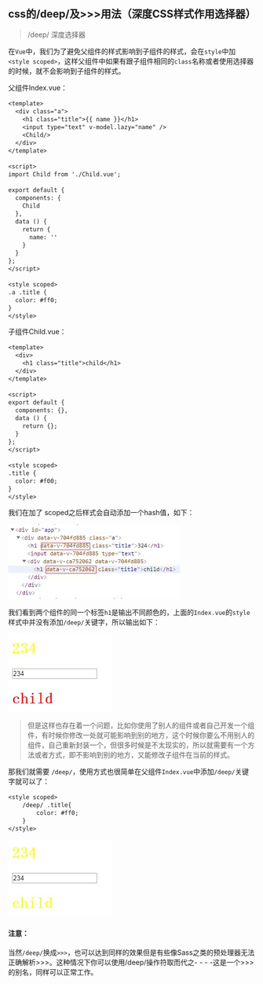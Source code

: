 ## css的/deep/及>>>用法（深度CSS样式作用选择器）

> /deep/ 深度选择器

在`Vue`中，我们为了避免父组件的样式影响到子组件的样式，会在`style`中加`<style scoped>`，这样父组件中如果有跟子组件相同的`class`名称或者使用选择器的时候，就不会影响到子组件的样式。

父组件Index.vue：

```
<template>
  <div class="a">
    <h1 class="title">{{ name }}</h1>
    <input type="text" v-model.lazy="name" />
    <Child/>
  </div>
</template>

<script>
import Child from './Child.vue';

export default {
  components: {
    Child
  },
  data () {
    return {
      name: ''
    }
  }
};
</script>

<style scoped>
.a .title {
  color: #ff0;
}
</style>

```

子组件Child.vue：

```
<template>
  <div>
    <h1 class="title">child</h1>
  </div>
</template>

<script>
export default {
  components: {},
  data () {
    return {};
  }
};
</script>

<style scoped>
.title {
  color: #f00;
}
</style>

```

我们在加了 scoped之后样式会自动添加一个hash值，如下：

![image](https://github.com/zhangh-design/vue-examples/blob/master/vue%E6%8A%80%E6%9C%AF%E5%88%86%E4%BA%AB-%E4%BD%A0%E5%8F%AF%E8%83%BD%E4%B8%8D%E7%9F%A5%E9%81%93%E7%9A%84%E7%A7%98%E5%AF%86/04%20%E6%B7%B1%E5%BA%A6CSS%E6%A0%B7%E5%BC%8F%E4%BD%9C%E7%94%A8%E9%80%89%E6%8B%A9%E5%99%A8/3.jpg)

我们看到两个组件的同一个标签`h1`是输出不同颜色的，上面的`Index.vue`的`style`样式中并没有添加`/deep/`关键字，所以输出如下：

![image](https://github.com/zhangh-design/vue-examples/blob/master/vue%E6%8A%80%E6%9C%AF%E5%88%86%E4%BA%AB-%E4%BD%A0%E5%8F%AF%E8%83%BD%E4%B8%8D%E7%9F%A5%E9%81%93%E7%9A%84%E7%A7%98%E5%AF%86/04%20%E6%B7%B1%E5%BA%A6CSS%E6%A0%B7%E5%BC%8F%E4%BD%9C%E7%94%A8%E9%80%89%E6%8B%A9%E5%99%A8/1.jpg)



> 但是这样也存在着一个问题，比如你使用了别人的组件或者自己开发一个组件，有时候你修改一处就可能影响到别的地方，这个时候你要么不用别人的组件，自己重新封装一个，但很多时候是不太现实的，所以就需要有一个方法或者方式，即不影响到别的地方，又能修改子组件在当前的样式。


那我们就需要 `/deep/`，使用方式也很简单在父组件`Index.vue`中添加`/deep/`关键字就可以了：

```
<style scoped>
    /deep/ .title{
        color: #ff0;
    }
</style>
```

![image](https://github.com/zhangh-design/vue-examples/blob/master/vue%E6%8A%80%E6%9C%AF%E5%88%86%E4%BA%AB-%E4%BD%A0%E5%8F%AF%E8%83%BD%E4%B8%8D%E7%9F%A5%E9%81%93%E7%9A%84%E7%A7%98%E5%AF%86/04%20%E6%B7%B1%E5%BA%A6CSS%E6%A0%B7%E5%BC%8F%E4%BD%9C%E7%94%A8%E9%80%89%E6%8B%A9%E5%99%A8/2.jpg)

#### 注意：
当然`/deep/`换成`>>>`，也可以达到同样的效果但是有些像Sass之类的预处理器无法正确解析>>>。这种情况下你可以使用/deep/操作符取而代之- - - -这是一个>>>的别名，同样可以正常工作。

